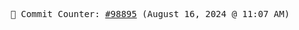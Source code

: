 <p align="center">
    <samp>
        📮 Commit Counter: <a href="https://github.com/Javascript-void0/Javascript-void0/commits/main">#98895</a> (August 16, 2024 @ 11:07 AM)
    </samp>
</p>